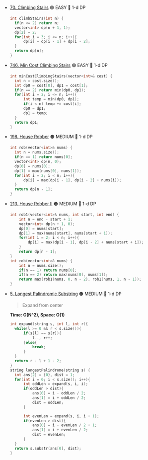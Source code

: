 - [70. Climbing Stairs](https://leetcode.com/problems/climbing-stairs) 🟢 EASY 🔵 1-d DP
  ```cpp
  int climbStairs(int n) {
    if(n <= 2) return n;
    vector<int> dp(n + 1, 1);
    dp[2] = 2;
    for(int i = 3; i <= n; i++){
        dp[i] = dp[i - 1] + dp[i - 2];
    }
    return dp[n];
  }
  ```
- [746. Min Cost Climbing Stairs](https://leetcode.com/problems/min-cost-climbing-stairs/) 🟢 EASY 🔵 1-d DP
  ```cpp
  int minCostClimbingStairs(vector<int>& cost) {
    int n = cost.size();
    int dp0 = cost[0], dp1 = cost[1];
    if(n == 2) return min(dp0, dp1);
    for(int i = 2; i <= n; i++){
        int temp = min(dp0, dp1);
        if(i < n) temp += cost[i];
        dp0 = dp1;
        dp1 = temp;
    }
    return dp1;
  }
  ```
- [198. House Robber](https://leetcode.com/problems/house-robber/) 🟠 MEDIUM 🔵 1-d DP
  ```cpp
  int rob(vector<int>& nums) {
    int n = nums.size();
    if(n == 1) return nums[0];
    vector<int> dp(n, 0);
    dp[0] = nums[0];
    dp[1] = max(nums[0], nums[1]);
    for(int i = 2; i < n; i++){
        dp[i] = max(dp[i - 1], dp[i - 2] + nums[i]);
    }
    return dp[n - 1];
  }
  ```
- [213. House Robber II](https://leetcode.com/problems/house-robber-ii/) 🟠 MEDIUM 🔵 1-d DP
  ```cpp
  int rob1(vector<int>& nums, int start, int end) {
      int n = end - start + 1;
      vector<int> dp(n + 1, 0);
      dp[0] = nums[start];
      dp[1] = max(nums[start], nums[start + 1]);
      for(int i = 2; i < n; i++){
          dp[i] = max(dp[i - 1], dp[i - 2] + nums[start + i]);
      }
      return dp[n - 1];
  }
  int rob(vector<int>& nums) {
      int n = nums.size();
      if(n == 1) return nums[0];
      if(n == 2) return max(nums[0], nums[1]);
      return max(rob1(nums, 0, n - 2), rob1(nums, 1, n - 1));
  }
  ```
- [5. Longest Palindromic Substring](https://leetcode.com/problems/longest-palindromic-substring) 🟠 MEDIUM 🔵 1-d DP
  
  > Expand from center
  
  **Time: O(N^2), Space: O(1)**
  ```cpp
  int expand(string s, int l, int r){
    while(l >= 0 && r < s.size()){
        if(s[l] == s[r]){
            l--, r++;
        }else{
            break;
        }
    }
    return r - l + 1 - 2;
  }
  string longestPalindrome(string s) {
    int ans[2] = {0}, dist = 1;
    for(int i = 0; i < s.size(); i++){
        int oddLen = expand(s, i, i);
        if(oddLen > dist){
            ans[0] = i - oddLen / 2;
            ans[1] = i + oddLen / 2;
            dist = oddLen;
        }

        int evenLen = expand(s, i, i + 1);
        if(evenLen > dist){
            ans[0] = i - evenLen / 2 + 1;
            ans[1] = i + evenLen / 2;
            dist = evenLen;
        }
    }
    return s.substr(ans[0], dist);
  }
  ```
